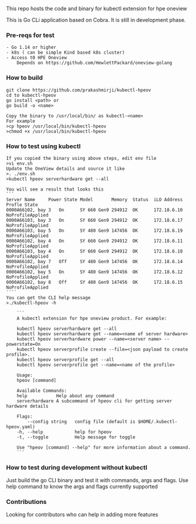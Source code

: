 This repo hosts the code and binary for kubectl extension for hpe oneview

This is Go CLi application based on Cobra. It is still in development phase.

### Pre-reqs for test
    - Go 1.14 or higher
    - k8s ( can be simple Kind based k8s cluster)
    - Access t0 HPE Oneview
        Depends on https://github.com/HewlettPackard/oneview-golang


### How to build

    git clone https://github.com/prakashmirji/kubectl-hpeov
    cd to kubectl-hpeov
    go install <path> or
    go build -o <name>

    Copy the binary to /usr/local/bin/ as kubectl-<name>
    For example
    >cp hpeov /usr/local/bin/kubectl-hpeov
    >chmod +x /usr/local/bin/kubectl-hpeov

### How to test using kubectl
    If you copied the binary using above steps, edit env file
    >vi env.sh
    Update the OneView details and source it like
    >. ./env.sh
    >kubectl hpeov serverhardware get --all

    You will see a result that looks this
    ```
    Server Name		Power State	Model		Memory	Status	iLO Address	Profle State
    0000A66102, bay 3	On		SY 660 Gen9	294912	OK	    172.18.6.10	NoProfileApplied
    0000A66103, bay 3	On	    SY 660 Gen9	294912	OK	    172.18.6.17	NoProfileApplied
    0000A66103, bay 5	On	    SY 480 Gen9	147456	OK	    172.18.6.19	NoProfileApplied
    0000A66102, bay 4	On	    SY 660 Gen9	294912	OK	    172.18.6.11	NoProfileApplied
    0000A66103, bay 4	On	    SY 660 Gen9	294912	OK	    172.18.6.18	NoProfileApplied
    0000A66102, bay 7	Off	    SY 480 Gen9	147456	OK	    172.18.6.14	NoProfileApplied
    0000A66102, bay 5	On	    SY 480 Gen9	147456	OK	    172.18.6.12	NoProfileApplied
    0000A66102, bay 8	Off	    SY 480 Gen9	147456	OK	    172.18.6.15	NoProfileApplied
    ````
    You can get the CLI help message
    >./kubectl-hpeov -h  

        ```
        A kubectl extension for hpe oneview product. For example:

        kubectl hpeov serverhardware get --all
        kubectl hpeov serverhardware get --name=<name of server hardware> 
        kubectl hpeov serverhardware power --name=<server name> --powerstate=On
        kubectl hpeov serverprofile create --file=<json payload to create profile>.
        kubectl hpeov serverprofile get --all
        kubectl hpeov serverprofile get --name=<name of the profile>

        Usage:
        hpeov [command]

        Available Commands:
        help           Help about any command
        serverhardware A subcommand of hpeov cli for getting server hardware details

        Flags:
            --config string   config file (default is $HOME/.kubectl-hpeov.yaml)
        -h, --help            help for hpeov
        -t, --toggle          Help message for toggle

        Use "hpeov [command] --help" for more information about a command.
        ```

### How to test during development without kubectl
Just build the go CLI binary and test it with commands, args and flags.
Use help command to know the args and flags currently supported

### Contributions
Looking for contributors who can help in adding more features
